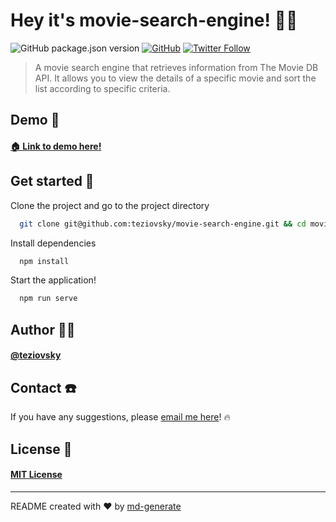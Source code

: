 # Hey it's movie-search-engine! 🖖🏼

![GitHub package.json version](https://img.shields.io/github/package-json/v/teziovsky/movie-search-engine) [![GitHub](https://img.shields.io/github/license/teziovsky/movie-search-engine)](https://choosealicense.com/licenses/mit/) [![Twitter Follow](https://img.shields.io/twitter/follow/teziovsky?style=social)](https://www.twitter.com/teziovsky)

> A movie search engine that retrieves information from The Movie DB API. It allows you to view the details of a specific movie and sort the list according to specific criteria.

## Demo 👀
#### [🏠 Link to demo here!](https://teziovsky.github.io/movie-search-engine/)

## Get started 🏁

Clone the project and go to the project directory

```bash
  git clone git@github.com:teziovsky/movie-search-engine.git && cd movie-search-engine
```

Install dependencies

```bash
  npm install
```

Start the application!

```bash
  npm run serve
```

## Author 🙎🏼‍

#### [@teziovsky](https://www.github.com/teziovsky)

## Contact ☎️

If you have any suggestions, please [email me here](mailto:kontakt@jakubsoboczynski.pl)! 🔥

## License 🧾

#### [MIT License](https://choosealicense.com/licenses/mit/)

---

README created with ❤️ by [md-generate](https://www.npmjs.com/package/md-generate)
